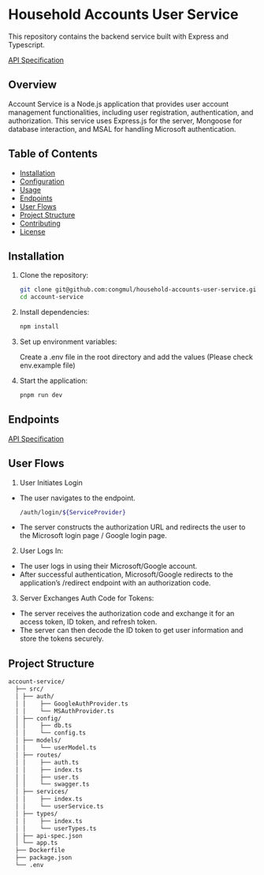 # Household Accounts User Service
This repository contains the backend service built with Express and Typescript.

[API Specification](https://household-accounts-user-service.azurewebsites.net/api-spec/)

## Overview

Account Service is a Node.js application that provides user account management functionalities, including user registration, authentication, and authorization. This service uses Express.js for the server, Mongoose for database interaction, and MSAL for handling Microsoft authentication.

## Table of Contents

- [Installation](#installation)
- [Configuration](#configuration)
- [Usage](#usage)
- [Endpoints](#endpoints)
- [User Flows](#user-flows)
- [Project Structure](#project-structure)
- [Contributing](#contributing)
- [License](#license)

## Installation

1. Clone the repository:
   ```sh
   git clone git@github.com:congmul/household-accounts-user-service.git
   cd account-service
    ```
2. Install dependencies:
    ```sh
    npm install
    ```
3. Set up environment variables:

    Create a .env file in the root directory and add the values (Please check env.example file)

4. Start the application:
    ```sh
    pnpm run dev
    ```
## Endpoints
[API Specification](https://household-accounts-user-service.azurewebsites.net/api-spec/)

## User Flows
1. User Initiates Login
 * The user navigates to the endpoint.
    ```sh
    /auth/login/${ServiceProvider}
    ```
 * The server constructs the authorization URL and redirects the user to the Microsoft login page / Google login page.

2. User Logs In:
 * The user logs in using their Microsoft/Google account.
 * After successful authentication, Microsoft/Google redirects to the application’s /redirect endpoint with an authorization code.

3. Server Exchanges Auth Code for Tokens:
 * The server receives the authorization code and exchange it for an access token, ID token, and refresh token.
 * The server can then decode the ID token to get user information and store the tokens securely.

## Project Structure
```bash
account-service/
  ├── src/ 
  │ ├── auth/
  │ │    ├── GoogleAuthProvider.ts
  │ │    └── MSAuthProvider.ts
  │ ├── config/
  │ │    ├── db.ts
  │ │    └── config.ts
  │ ├── models/
  │ │    └── userModel.ts
  │ ├── routes/
  │ │    ├── auth.ts
  │ │    ├── index.ts
  │ │    ├── user.ts
  │ │    └── swagger.ts
  │ ├── services/
  │ │    ├── index.ts
  │ │    └── userService.ts
  │ ├── types/
  │ │    ├── index.ts
  │ │    └── userTypes.ts
  │ ├── api-spec.json 
  │ └── app.ts
  ├── Dockerfile
  ├── package.json
  └── .env
```
